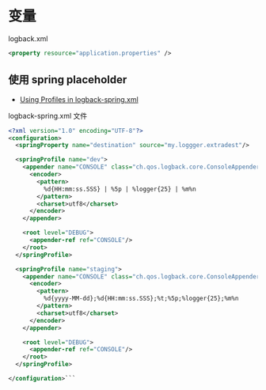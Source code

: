 

# 变量

logback.xml

```xml
<property resource="application.properties" />
```



## 使用 spring placeholder

- [Using Profiles in logback-spring.xml](https://reflectoring.io/profile-specific-logging-spring-boot/)


logback-spring.xml 文件

```xml
<?xml version="1.0" encoding="UTF-8"?>
<configuration>
  <springProperty name="destination" source="my.loggger.extradest"/>

  <springProfile name="dev">
    <appender name="CONSOLE" class="ch.qos.logback.core.ConsoleAppender">
      <encoder>
        <pattern>
          %d{HH:mm:ss.SSS} | %5p | %logger{25} | %m%n
        </pattern>
        <charset>utf8</charset>
      </encoder>
    </appender>

    <root level="DEBUG">
      <appender-ref ref="CONSOLE"/>
    </root>
  </springProfile>

  <springProfile name="staging">
    <appender name="CONSOLE" class="ch.qos.logback.core.ConsoleAppender">
      <encoder>
        <pattern>
          %d{yyyy-MM-dd};%d{HH:mm:ss.SSS};%t;%5p;%logger{25};%m%n
        </pattern>
        <charset>utf8</charset>
      </encoder>
    </appender>

    <root level="DEBUG">
      <appender-ref ref="CONSOLE"/>
    </root>
  </springProfile>

</configuration>```

